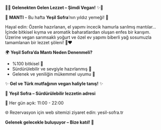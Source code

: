 🌱✨ **Gelenekten Gelen Lezzet – Şimdi Vegan!** ✨🌱

🍴 **MANTI** – Bu hafta **Yeşil Sofra**’nın yıldız yemeği! 🍴

Hayal edin: Özenle hazırlanan, el yapımı incecik hamurla sarılmış mantılar… İçinde bitkisel kıyma ve aromatik baharatlardan oluşan enfes bir karışım. Üzerine vegan sarımsaklı yoğurt ve özel ev yapımı biberli yağ sosumuzla tamamlanan bir lezzet şöleni! 🥟❤️

🌍 **Yeşil Sofra’da Mantı Neden Denenmeli?**

- %100 bitkisel 🌿
- Sürdürülebilir ve sevgiyle hazırlanmış 💚
- Gelenek ve yeniliğin mükemmel uyumu 🌟

✨ **Gel ve Türk mutfağının vegan haliyle tanış!** ✨

📍 **Yeşil Sofra – Sürdürülebilir lezzetin adresi**

📅 Her gün açık: 11:00 - 22:00

🌐 Rezervasyon için web sitemizi ziyaret edin: yesil-sofra.tr

**Gelenek gelecekle buluşuyor – Bize katıl! 💚**
